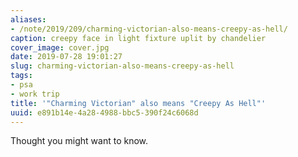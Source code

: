 ```yaml
---
aliases:
- /note/2019/209/charming-victorian-also-means-creepy-as-hell/
caption: creepy face in light fixture uplit by chandelier
cover_image: cover.jpg
date: 2019-07-28 19:01:27
slug: charming-victorian-also-means-creepy-as-hell
tags:
- psa
- work trip
title: '"Charming Victorian" also means "Creepy As Hell"'
uuid: e891b14e-4a28-4988-bbc5-390f24c6068d
---
```


Thought you might want to know.